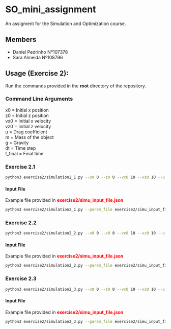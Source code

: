 # SO_mini_assignment

An assigment for the Simulation and Optimization course.

## Members
- Daniel Pedrinho Nº107378
- Sara Almeida Nº108796

## Usage (Exercise 2):

Run the commands provided in the **root** directory of the repository. 

### Command Line Arguments
x0 = Initial x position \
z0 = Initial z position \
vx0 = Initial x velocity \
vz0 = Initial z velocity \
u = Drag coefficient \
m = Mass of the object \
g = Gravity <!-- Defaulted to 9.81, not necessary to use parameter --> \
dt = Time step \
t_final = Final time

### Exercise 2.1
```bash
python3 exercise2/simulation2_1.py --x0 0 --z0 0 --vx0 10 --vz0 10 --u 0.1 --m 1.0 --g 9.81 --dt 0.01 --t_final 5.0 
```

#### Input File
Example file provided in <span style="color:red; font-weight: bold;">exercise2/simu_input_file.json</span>

```bash
python3 exercise2/simulation2_1.py --param_file exercise2/simu_input_file.json
```

### Exercise 2.2
```bash
python3 exercise2/simulation2_2.py --x0 0 --z0 0 --vx0 10 --vz0 10 --u 0.1 --m 1.0 --g 9.81 --dt 0.01 --t_final 5.0 
```

#### Input File
Example file provided in <span style="color:red; font-weight: bold;">exercise2/simu_input_file.json</span>

```bash
python3 exercise2/simulation2_2.py --param_file exercise2/simu_input_file.json
```

### Exercise 2.3
```bash
python3 exercise2/simulation2_3.py --x0 0 --z0 0 --vx0 10 --vz0 10 --u 0.1 --m 1.0 --g 9.81 --dt 0.01 --t_final 5.0 
```

#### Input File
Example file provided in <span style="color:red; font-weight: bold;">exercise2/simu_input_file.json</span>

```bash
python3 exercise2/simulation2_3.py --param_file exercise2/simu_input_file.json
```


